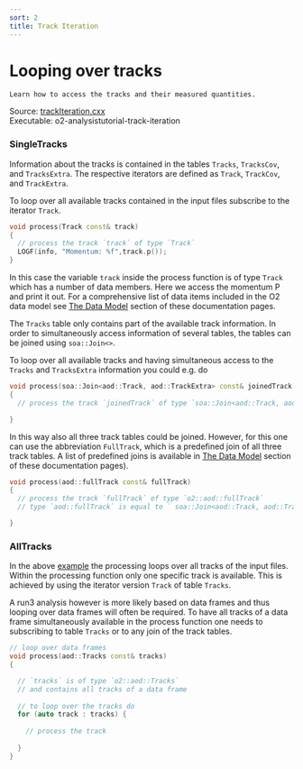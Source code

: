 ```yaml
---
sort: 2
title: Track Iteration
---
```


# Looping over tracks

```goal
Learn how to access the tracks and their measured quantities.
```

<div style="margin-bottom:5mm">
  Source: <a href="https://github.com/AliceO2Group/O2Physics/blob/master/Tutorials/src/trackIteration.cxx" target="_blank">trackIteration.cxx</a><br>
  Executable: o2-analysistutorial-track-iteration
</div>

<a name="singletracks"></a>
### SingleTracks

Information about the tracks is contained in the tables `Tracks`, `TracksCov`, and `TracksExtra`. The respective iterators are defined as `Track`, `TrackCov`, and `TrackExtra`.

To loop over all available tracks contained in the input files subscribe to the iterator `Track`.

```cpp
void process(Track const& track)
{
  // process the track `track` of type `Track`
  LOGF(info, "Momentum: %f",track.p());
}
```

In this case the variable `track` inside the process function is of type `Track`
which has a number of data members. Here we access the momentum P and print it
out. For a comprehensive list of data items included in the O2 data model see
[The Data Model](../datamodel/) section of these documentation pages.

The `Tracks` table only contains part of the available track information. In order to simultaneously access information of several tables, the tables can be joined using `soa::Join<>`.

To loop over all available tracks and having simultaneous access to the `Tracks` and `TracksExtra` information you could e.g. do

```cpp
void process(soa::Join<aod::Track, aod::TrackExtra> const& joinedTrack)
{
  // process the track `joinedTrack` of type `soa::Join<aod::Track, aod::TrackExtra>`

}
```

In this way also all three track tables could be joined. However, for this one can use the abbreviation `FullTrack`, which is a predefined join of all three track tables. A list of predefined joins is available in [The Data Model](../datamodel/joinsAndIterators.md) section of these documentation pages).

```cpp
void process(aod::fullTrack const& fullTrack)
{
  // process the track `fullTrack` of type `o2::aod::fullTrack`
  // type `aod::fullTrack` is equal to ` soa::Join<aod::Track, aod::TrackCov, aod::TrackExtra>`

}
```

<a name="alltracks"></a>
### AllTracks

In the above <a href="#singletracks">example</a> the processing loops over all tracks of the input files. Within the processing function only one specific track is available. This is achieved by using the iterator version `Track` of table `Tracks`.

A run3 analysis however is more likely based on data frames and thus looping over data frames will often be required. To have all tracks of a data frame simultaneously available in the process function one needs to subscribing to table `Tracks` or to any join of the track tables.

```cpp
// loop over data frames
void process(aod::Tracks const& tracks)
{

  // `tracks` is of type `o2::aod::Tracks`
  // and contains all tracks of a data frame
  
  // to loop over the tracks do
  for (auto track : tracks) {
  
    // process the track
    
  }
}
```
